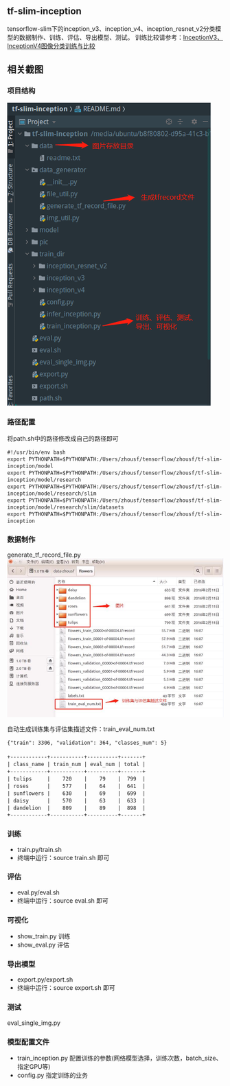 ## tf-slim-inception
tensorflow-slim下的inception_v3、inception_v4、inception_resnet_v2分类模型的数据制作、训练、评估、导出模型、测试。
训练比较请参考：[InceptionV3、InceptionV4图像分类训练与比较](https://blog.csdn.net/zsf442553199/article/details/85683335)


## 相关截图
### 项目结构
![](https://github.com/MrZhousf/tf-slim-inception/blob/master/pic/10.png?raw=true)

### 路径配置
将path.sh中的路径修改成自己的路径即可
```
#!/usr/bin/env bash
export PYTHONPATH=$PYTHONPATH:/Users/zhousf/tensorflow/zhousf/tf-slim-inception/model
export PYTHONPATH=$PYTHONPATH:/Users/zhousf/tensorflow/zhousf/tf-slim-inception/model/research
export PYTHONPATH=$PYTHONPATH:/Users/zhousf/tensorflow/zhousf/tf-slim-inception/model/research/slim
export PYTHONPATH=$PYTHONPATH:/Users/zhousf/tensorflow/zhousf/tf-slim-inception/model/research/slim/datasets
export PYTHONPATH=$PYTHONPATH:/Users/zhousf/tensorflow/zhousf/tf-slim-inception
```

### 数据制作
generate_tf_record_file.py
![](https://github.com/MrZhousf/tf-slim-inception/blob/master/pic/11.png?raw=true)

自动生成训练集与评估集描述文件：train_eval_num.txt
```html
{"train": 3306, "validation": 364, "classes_num": 5}

+------------+-----------+----------+-------+
| class_name | train_num | eval_num | total |
+------------+-----------+----------+-------+
| tulips     |    720    |    79    |  799  |
| roses      |    577    |    64    |  641  |
| sunflowers |    630    |    69    |  699  |
| daisy      |    570    |    63    |  633  |
| dandelion  |    809    |    89    |  898  |
+------------+-----------+----------+-------+
```


### 训练
* train.py/train.sh
* 终端中运行：source train.sh 即可

### 评估
* eval.py/eval.sh
* 终端中运行：source eval.sh 即可

### 可视化
* show_train.py 训练
* show_eval.py 评估

### 导出模型
* export.py/export.sh
* 终端中运行：source export.sh 即可

### 测试
eval_single_img.py

### 模型配置文件
* train_inception.py 配置训练的参数(网络模型选择，训练次数，batch_size、指定GPU等)
* config.py 指定训练的业务

